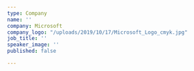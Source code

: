 ```yaml
---
type: Company
name: ''
company: Microsoft
company_logo: "/uploads/2019/10/17/Microsoft_Logo_cmyk.jpg"
job_title: ''
speaker_image: ''
published: false

---
```

